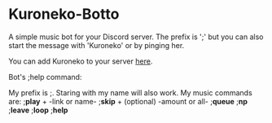 # Kuroneko-Botto

A simple music bot for your Discord server. The prefix is ';' but you can also start the message with 'Kuroneko' or by pinging her.

You can add Kuroneko to your server [here](https://discord.com/api/oauth2/authorize?client_id=738883479902617670&permissions=8&scope=bot).

Bot's ;help command:

  My prefix is ;. Staring with my name will also work.
  My music commands are:
    ;**play** + -link or name-
    ;**skip** + (optional) -amount or all-
    ;**queue**
    ;**np**
    ;**leave**
    ;**loop**
    ;**help**
